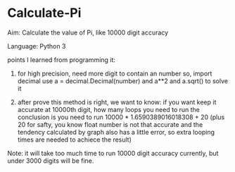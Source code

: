 # Calculate-Pi
Aim: Calculate the value of Pi, like 10000 digit accuracy

Language: Python 3

points I learned from programming it:
1. for high precision, need more digit to contain an number so, 
  import decimal
	use a = decimal.Decimal(number) and a**2 and a.sqrt() to solve it

2. after prove this method is right, we want to know:
	if you want keep it accurate at 10000th digit, how many loops you need to run 
  the conclusion is you need to run 10000 * 1.6590389016018308 + 20 (plus 20 for safty, you know float number is not that accurate and the tendency calculated by graph also has  a little error, so extra looping times are needed to achiece the result)
	
Note: it will take too much time to run 10000 digit accuracy currently, but under 3000 digits will be fine.















